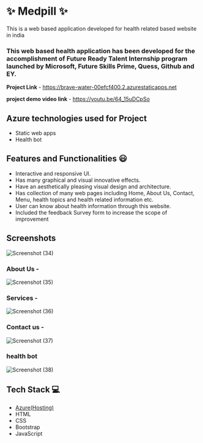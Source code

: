 # ✨  Medpill ✨

This is a web based application developed for health related based website in india

### This web based health application has been developed for the accomplishment of Future Ready Talent Internship program launched by Microsoft, Future Skills Prime, Quess, Github and EY.


**Project Link** - https://brave-water-00efcf400.2.azurestaticapps.net

**project demo video link** - https://youtu.be/64_15uDCpSo

## Azure technologies used for Project

- Static web apps
- Health bot

## Features and Functionalities 😃

- Interactive and responsive UI.
- Has many graphical and visual innovative effects.
- Have an aesthetically pleasing visual design and architecture.
- Has collection of many web pages including Home, About Us, Contact, Menu, health topics and health related information etc.
- User can know about health information through this website.
- Included the feedback Survey form to increase the scope of improvement 

## Screenshots


![Screenshot (34)](https://user-images.githubusercontent.com/119392522/210069375-7eafa7a9-14ed-4c12-9804-e1a7b46c1998.png)


   

### About Us -

![Screenshot (35)](https://user-images.githubusercontent.com/119392522/210069406-49bc82f4-d6f0-46ad-938d-3741812a19f5.png)


### Services -

![Screenshot (36)](https://user-images.githubusercontent.com/119392522/210069415-8af4b159-ecf9-4d79-a568-4234aa5d1966.png)


### Contact us -

![Screenshot (37)](https://user-images.githubusercontent.com/119392522/210069420-0dec1a7d-86e5-4757-ad15-68576cebcfca.png)


### health bot

![Screenshot (38)](https://user-images.githubusercontent.com/119392522/210069426-87892dd7-dda2-4e51-b484-c416e1cd59c1.png)



## Tech Stack 💻

- [Azure(Hosting)](https://azure.microsoft.com/en-in/features/azure-portal/)
- HTML
- CSS
- Bootstrap
- JavaScript
